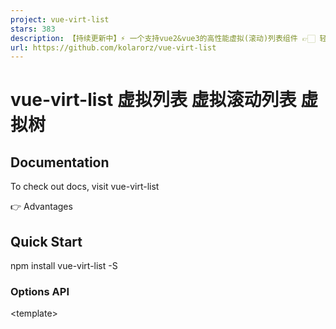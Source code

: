 ```yaml
---
project: vue-virt-list
stars: 383
description: 【持续更新中】⚡️ 一个支持vue2&vue3的高性能虚拟(滚动)列表组件 👉🏻 轻量5KB 百万数据渲染 满帧率滚动 丰富场景支持  📑 [vue虚拟列表] [vue虚拟滚动列表][vue虚拟树] [vue-virtual-list] [vue-virtual-scroll-list] [vue-virtual-scroller] [vue-virt-tree] 
url: https://github.com/kolarorz/vue-virt-list
---
```


vue-virt-list 虚拟列表 虚拟滚动列表 虚拟树
=============================

Documentation
-------------

To check out docs, visit vue-virt-list

👉 Advantages

Quick Start
-----------

npm install vue-virt-list -S

### Options API

<template\>
  <div style\="width: 500px; height: 400px"\>
    <VirtList itemKey\="id" :list\="list" :minSize\="20"\>
      <template #default\="{ itemData, index }"\>
        <div\>{{ index }} - {{ itemData.id }} - {{ itemData.text }}</div\>
      </template\>
    </VirtList\>
  </div\>
</template\>

<script\>
  import { VirtList } from 'vue-virt-list';
  export default {
    components: { VirtList },
    data() {
      return {
        list: \[{ id: 0, text: 'text' }\],
      };
    },
  };
</script\>

### Composition API

<template\>
  <div style\="width: 500px; height: 400px"\>
    <VirtList itemKey\="id" :list\="list" :minSize\="20"\>
      <template #default\="{ itemData, index }"\>
        <div\>{{ index }} - {{ itemData.id }} - {{ itemData.text }}</div\>
      </template\>
    </VirtList\>
  </div\>
</template\>

<script setup lang\="ts"\>
  import { ref, shallowRef } from 'vue';
  import { VirtList } from 'vue-virt-list';
  const list \= ref(\[{ id: 0, text: 'text' }\]);

  // 大数据建议使用 shallowRef: https://kolarorz.github.io/vue-virt-list/guide/instructions#shallowref
  // const list = shallowRef(\[{ id: 0, text: 'text' }\])
</script\>

WeChat
------

有问题可扫码加好友进入技术交流群（备注github账号名&vue-virt-list）

Sponsor
-------

开源不易，如果帮助到你，请作者喝杯咖啡吧~

### 感谢您的慷慨

-   AliPay
    
    -   \*\*丹
    -   \*\*平
    -   \*\*理
-   WechatPay
    
    -   甜言蜜语说给左耳听
